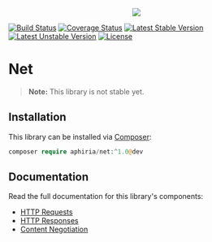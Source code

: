 <p align="center"><a href="https://www.aphiria.com" target="_blank" title="Aphiria"><img src="https://www.aphiria.com/images/aphiria-logo.svg"></a></p>

<p align="center">

[![Build Status](https://travis-ci.com/aphiria/net.svg)](https://travis-ci.com/aphiria/net)
[![Coverage Status](https://coveralls.io/repos/github/aphiria/net/badge.svg?branch=master)](https://coveralls.io/github/aphiria/net?branch=master)
[![Latest Stable Version](https://poser.pugx.org/aphiria/net/v/stable.svg)](https://packagist.org/packages/aphiria/net)
[![Latest Unstable Version](https://poser.pugx.org/aphiria/net/v/unstable.svg)](https://packagist.org/packages/aphiria/net)
[![License](https://poser.pugx.org/aphiria/net/license.svg)](https://packagist.org/packages/aphiria/net)

</p>

# Net

> **Note:** This library is not stable yet.

## Installation

This library can be installed via [Composer](https://getcomposer.org/download/):

```php
composer require aphiria/net:^1.0@dev
```

## Documentation

Read the full documentation for this library's components:

* <a href="https://www.aphiria.com/docs/master/http-requests.html" target="_blank">HTTP Requests</a>
* <a href="https://www.aphiria.com/docs/master/http-responses.html" target="_blank">HTTP Responses</a>
* <a href="https://www.aphiria.com/docs/master/content-negotiation.html" target="_blank">Content Negotiation</a>

